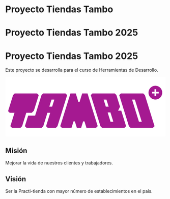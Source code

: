 # Proyecto Tiendas Tambo
# Proyecto Tiendas Tambo 2025

# Proyecto Tiendas Tambo 2025

Este proyecto se desarrolla para el curso de Herramientas de Desarrollo.

![Logo Tiendas Tambo](src/assets/img/logo-tambo2.png)



## Misión

Mejorar la vida de nuestros clientes y trabajadores.



## Visión

Ser la Practi-tienda con mayor número de establecimientos en el país.



